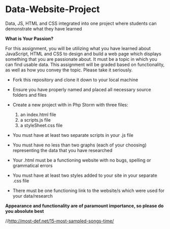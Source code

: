 # Data-Website-Project
Data, JS, HTML and CSS integrated into one project where students can demonstrate what they have learned 

**What is Your Passion?**

For this assignment, you will be utilizing what you have learned about JavaScript, HTML and CSS to design and build a web page which displays something that you are passionate about. It must be a topic in which you can find usable data. This assignment will be graded based on functionality, as well as how you convey the topic. Please take it seriously. 

- Fork this repository and clone it down to your local machine

- Ensure you have properly named and placed all necessary source folders and files

- Create a new project with in Php Storm with three files:

    1. an index.html file
    2. a scripts.js file
    3. a styleSheet.css file

- You must have at least two separate scripts in your .js file
- You must have no less than two graphs (each of your choosing) representing the data that you have researched
- Your .html must be a functioning website with no bugs, spelling or grammatical errors
- You must have at least two styles added to your site in your separate .css file
- There must be one functioning link to the website/s which were used for your data/research

**Appearance and functionality are of paramount importance, so please do you absolute best**


//http://most-def.net/15-most-sampled-songs-time/